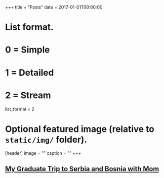 +++
title = "Posts"
date = 2017-01-01T00:00:00

# List format.
#   0 = Simple
#   1 = Detailed
#   2 = Stream
list_format = 2

# Optional featured image (relative to `static/img/` folder).
[header]
image = ""
caption = ""
+++


## <a href='page/1/index.html'> My Graduate Trip to Serbia and Bosnia with Mom </a>